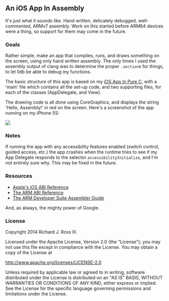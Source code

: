 ## An iOS App In Assembly

It's just what it sounds like. Hand written, delicately debugged, well-commented, ARMv7 assembly. Work on this started before ARM64 devices were a thing, so support for them may come in the future.

### Goals

Rather simple, make an app that compiles, runs, and draws something on the screen, using only hand written assembly. The only times I used the assembly output of clang was to determine the proper `.section`s for things, to let lldb be able to debug my functions.

The basic structure of this app is based on my [iOS App In Pure C](https://github.com/richardjrossiii/CBasediOSApp), with a 'main' file which contains all the set-up code, and two supporting files, for each of the classes (AppDelegate, and View).

The drawing code is all done using CoreGraphics, and displays the string 'Hello, Assembly!' in red on the screen. Here's a screenshot of the app running on my iPhone 5S:

![](http://i.imgur.com/mulfx8nl.png)

### Notes

If running the app with any accessibility features enabled (switch control, guided access, etc.) the app crashes when the runtime tries to see if my App Delegate responds to the selector `accessibilityInitialize`, and I'm not entirely sure why. This may be fixed in the future.

### Resources

 - [Apple's iOS ABI Reference](https://developer.apple.com/library/ios/documentation/Xcode/Conceptual/iPhoneOSABIReference/Introduction/Introduction.html#//apple_ref/doc/uid/TP40009020-SW1)
 - [The ARM ABI Reference](http://infocenter.arm.com/help/topic/com.arm.doc.subset.swdev.abi/index.html)
 - [The ARM Developer Suite Assembler Guide](http://infocenter.arm.com/help/topic/com.arm.doc.dui0068b/index.html)

And, as always, the mighty power of Google.

### License

Copyright 2014 Richard J. Ross III.

Licensed under the Apache License, Version 2.0 (the "License"); you may not use this file except in compliance with the License. You may obtain a copy of the License at

http://www.apache.org/licenses/LICENSE-2.0

Unless required by applicable law or agreed to in writing, software distributed under the License is distributed on an "AS IS" BASIS, WITHOUT WARRANTIES OR CONDITIONS OF ANY KIND, either express or implied. See the License for the specific language governing permissions and limitations under the License.
